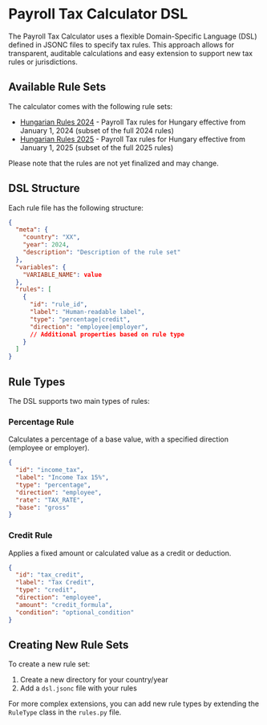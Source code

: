 # Payroll Tax Calculator DSL

The Payroll Tax Calculator uses a flexible Domain-Specific Language (DSL) defined in JSONC files to specify tax rules. This approach allows for transparent, auditable calculations and easy extension to support new tax rules or jurisdictions.

## Available Rule Sets

The calculator comes with the following rule sets:

- [Hungarian Rules 2024](hu2024/dsl.jsonc) - Payroll Tax rules for Hungary effective from January 1, 2024 (subset of the full 2024 rules)
- [Hungarian Rules 2025](hu2025/dsl.jsonc) - Payroll Tax rules for Hungary effective from January 1, 2025 (subset of the full 2025 rules)

Please note that the rules are not yet finalized and may change.

## DSL Structure

Each rule file has the following structure:

```json
{
  "meta": {
    "country": "XX",
    "year": 2024,
    "description": "Description of the rule set"
  },
  "variables": {
    "VARIABLE_NAME": value
  },
  "rules": [
    {
      "id": "rule_id",
      "label": "Human-readable label",
      "type": "percentage|credit",
      "direction": "employee|employer",
      // Additional properties based on rule type
    }
  ]
}
```

## Rule Types

The DSL supports two main types of rules:

### Percentage Rule

Calculates a percentage of a base value, with a specified direction (employee or employer).

```json
{
  "id": "income_tax",
  "label": "Income Tax 15%",
  "type": "percentage",
  "direction": "employee",
  "rate": "TAX_RATE",
  "base": "gross"
}
```

### Credit Rule

Applies a fixed amount or calculated value as a credit or deduction.

```json
{
  "id": "tax_credit",
  "label": "Tax Credit",
  "type": "credit",
  "direction": "employee",
  "amount": "credit_formula",
  "condition": "optional_condition"
}
```

## Creating New Rule Sets

To create a new rule set:

1. Create a new directory for your country/year
2. Add a `dsl.jsonc` file with your rules

For more complex extensions, you can add new rule types by extending the `RuleType` class in the `rules.py` file.
